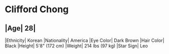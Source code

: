 # Clifford Chong

|Age| 28|
---------------
|Ethnicity| Korean
|Nationality| America
|Eye Color| Dark Brown
|Hair Color| Black
|Height| 5'8" (172 cm)
|Weight| 214 lbs (97 kg)
|Star Sign| Leo</li>

